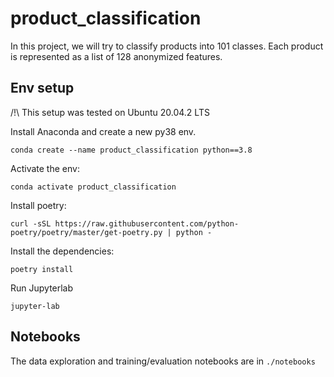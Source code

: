 # product_classification

In this project, we will try to classify products into 101 classes. Each product is represented as a list of 128 anonymized features.

## Env setup

/!\ This setup was tested on Ubuntu 20.04.2 LTS

Install Anaconda and create a new py38 env.

```shell
conda create --name product_classification python==3.8
```

Activate the env:

```shell
conda activate product_classification
```

Install poetry:

```shell
curl -sSL https://raw.githubusercontent.com/python-poetry/poetry/master/get-poetry.py | python -
```

Install the dependencies:

```shell
poetry install
```

Run Jupyterlab

```shell
jupyter-lab
```

## Notebooks

The data exploration and training/evaluation notebooks are in `./notebooks`
